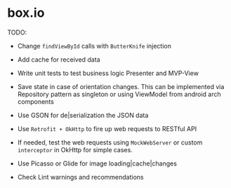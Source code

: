# box.io

TODO:

- Change `findViewById` calls with `ButterKnife` injection
- Add cache for received data

- Write unit tests to test business logic Presenter and MVP-View
- Save state in case of orientation changes. This can be implemented via Repository pattern as singleton or using ViewModel from android arch components
- Use GSON for de|serialization the JSON data
- Use `Retrofit + OkHttp` to fire up web requests to RESTful API
- If needed, test the web requests using `MockWebServer` or custom `interceptor` in OkHttp for simple cases.
- Use Picasso or Glide for image loading|cache|changes
- Check Lint warnings and recommendations
